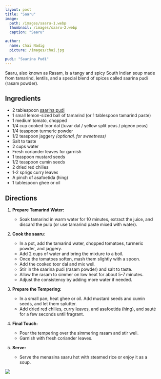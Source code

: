 ```yaml
---
layout: post
title: "Saaru"
image:
  path: /images/saaru-1.webp
  thumbnail: /images/saaru-2.webp
  caption: "Saaru"

author:
  name: Chai Nadig
  picture: /images/chai.jpg

pudi: "Saarina Pudi"
---
```


Saaru, also known as Rasam, is a tangy and spicy South Indian soup made from tamarind, lentils, and a special blend of spices called saarina pudi (rasam powder).

## Ingredients

- 2 tablespoon [saarina pudi](/rosies-recipes/pudi/saarina-pudi)
- 1 small lemon-sized ball of tamarind (or 1 tablespoon tamarind paste)
- 1 medium tomato, chopped
- 1/4 cup cooked toor dal (tuvar dal / yellow split peas / pigeon peas)
- 1/4 teaspoon turmeric powder
- 1/2 teaspoon jaggery _(optional, for sweetness)_
- Salt to taste
- 2 cups water
- Fresh coriander leaves for garnish
- 1 teaspoon mustard seeds
- 1/2 teaspoon cumin seeds
- 2 dried red chilies
- 1-2 sprigs curry leaves
- A pinch of asafoetida (hing)
- 1 tablespoon ghee or oil

## Directions

1. **Prepare Tamarind Water:**

   - Soak tamarind in warm water for 10 minutes, extract the juice, and discard the pulp (or use tamarind paste mixed with water).

2. **Cook the saaru**:

   - In a pot, add the tamarind water, chopped tomatoes, turmeric powder, and jaggery.
   - Add 2 cups of water and bring the mixture to a boil.
   - Once the tomatoes soften, mash them slightly with a spoon.
   - Add the cooked toor dal and mix well.
   - Stir in the saarina pudi (rasam powder) and salt to taste.
   - Allow the rasam to simmer on low heat for about 5-7 minutes.
   - Adjust the consistency by adding more water if needed.

3. **Prepare the Tempering:**

   - In a small pan, heat ghee or oil. Add mustard seeds and cumin seeds, and let them splutter.
   - Add dried red chilies, curry leaves, and asafoetida (hing), and sauté for a few seconds until fragrant.

4. **Final Touch:**

   - Pour the tempering over the simmering rasam and stir well.
   - Garnish with fresh coriander leaves.

5. **Serve:**
   - Serve the menasina saaru hot with steamed rice or enjoy it as a soup.

<img src="/rosies-recipes/images/saaru-2.webp">
